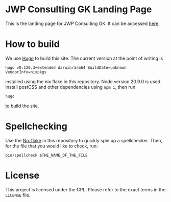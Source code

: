 # JWP Consulting GK Landing Page

This is the landing page for JWP Consulting GK. It can be accessed
[here](https://www.jwpconsulting.net).

# How to build

We use [Hugo](https://gohugo.io/) to build this site. The current version at
the point of writing is

```
hugo v0.120.3+extended darwin/arm64 BuildDate=unknown VendorInfo=nixpkgs
```

installed using the nix flake in this repository. Node version 20.9.0 is used. Install postCSS and other dependencies using `npm i`, then run

```
hugo
```

to build the site.

# Spellchecking

Use the [Nix flake](https://nixos.wiki/wiki/Flakes) in this repository to
quickly spin up a spellchecker. Then, for the file that you would like to
check, run:

```
bin/spellcheck $THE_NAME_OF_THE_FILE
```

# License

This project is licensed under the GPL. Please refer to the exact terms in the
`LICENSE` file.
